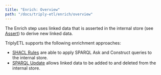 ```yaml
---
title: "Enrich: Overview"
path: "/docs/triply-etl/enrich/overview"
---
```


The Enrich step uses linked data that is asserted in the internal store (see [Assert](/docs/triply-etl/assert/overview)) to derive new linked data.

TriplyETL supports the following enrichment approaches:

- [SHACL Rules](/docs/triply-etl/enrich/shacl) are able to apply SPARQL Ask and Construct queries to the internal store.
- [SPARQL Update](/docs/triply-etl/enrich/sparql) allows linked data to be added to and deleted from the internal store.
